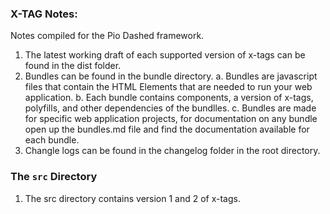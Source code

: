﻿### X-TAG Notes:

Notes compiled for the Pio Dashed framework.

1. The latest working draft of each supported version of x-tags can be found in the dist folder.  
2. Bundles can be found in the bundle directory.
   a. Bundles are javascript files that contain the HTML Elements that are needed to run your web application. 
   b. Each bundle contains components, a version of x-tags, polyfills, and other dependencies of the bundlles.
   c. Bundles are made for specific web application projects, for documentation on any bundle open up the bundles.md file and find the documentation available for each bundle.
3. Changle logs can be found in the changelog folder in the root directory.  


### The `src` Directory  
1.  The src directory contains version 1 and 2 of x-tags.